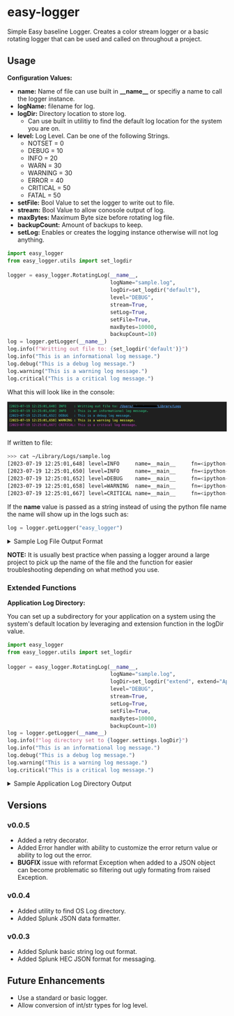 # easy-logger

Simple Easy baseline Logger. Creates a color stream logger or a basic rotating logger that can be used and called on throughout a project.

## Usage

__Configuration Values:__

* __name:__ Name of file can use built in __\_\_name\_\___ or specifiy a name to call the logger instance.
* __logName:__ filename for log.
* __logDir:__ Directory location to store log.
  * Can use built in utilitiy to find the default log location for the system you are on.
* __level:__ Log Level. Can be one of the following Strings.
  * NOTSET = 0
  * DEBUG = 10
  * INFO = 20
  * WARN = 30
  * WARNING = 30
  * ERROR = 40
  * CRITICAL = 50
  * FATAL = 50
* __setFile:__ Bool Value to set the logger to write out to file.
* __stream:__ Bool Value to allow conosole output of log.
* __maxBytes:__ Maximum Byte size before rotating log file.
* __backupCount:__ Amount of backups to keep.
* __setLog:__ Enables or creates the logging instance otherwise will not log anything.

```python
import easy_logger
from easy_logger.utils import set_logdir

logger = easy_logger.RotatingLog(__name__,
                                 logName="sample.log",
                                 logDir=set_logdir("default"),
                                 level="DEBUG",
                                 stream=True,
                                 setLog=True,
                                 setFile=True,
                                 maxBytes=10000,
                                 backupCount=10)
log = logger.getLogger(__name__)
log.info(f"Writting out file to: {set_logdir('default')}")
log.info("This is an informational log message.")
log.debug("This is a debug log message.")
log.warning("This is a warning log message.")
log.critical("This is a critical log message.")

```

What this will look like in the console:

![console output](https://raw.githubusercontent.com/atav928/py-easy-logger/main/sample_output.jpg?token=GHSAT0AAAAAACB6S7Y5URXU3QVZKJXEG3LAZGD63UA)

If written to file:

```bash
>>> cat ~/Library/Logs/sample.log 
[2023-07-19 12:25:01,648] level=INFO     name=__main__     fn=<ipython-input-1-e1c5bba1549c> ln=14 func=<module>: Writting out file to: ~/Library/Logs
[2023-07-19 12:25:01,650] level=INFO     name=__main__     fn=<ipython-input-1-e1c5bba1549c> ln=15 func=<module>: This is an informational log message.
[2023-07-19 12:25:01,652] level=DEBUG    name=__main__     fn=<ipython-input-1-e1c5bba1549c> ln=16 func=<module>: This is a debug log message.
[2023-07-19 12:25:01,658] level=WARNING  name=__main__     fn=<ipython-input-1-e1c5bba1549c> ln=17 func=<module>: This is a warning log message.
[2023-07-19 12:25:01,667] level=CRITICAL name=__main__     fn=<ipython-input-1-e1c5bba1549c> ln=18 func=<module>: This is a critical log message.
```

If the __name__ value is passed as a string instead of using the python file name the name will show up in the logs such as:

```python
log = logger.getLogger("easy_logger")
```

<details><summary> Sample Log File Output Format</summary><p>

```bash
[2023-07-19 12:34:53,266] level=INFO     name=easy_logger  fn=<ipython-input-2-297430e75a74> ln=14 func=<module>: Writting out file to: ~/Library/Logs
[2023-07-19 12:34:53,268] level=INFO     name=easy_logger  fn=<ipython-input-2-297430e75a74> ln=15 func=<module>: This is an informational log message.
[2023-07-19 12:34:53,268] level=DEBUG    name=easy_logger  fn=<ipython-input-2-297430e75a74> ln=16 func=<module>: This is a debug log message.
[2023-07-19 12:34:53,269] level=WARNING  name=easy_logger  fn=<ipython-input-2-297430e75a74> ln=17 func=<module>: This is a warning log message.
[2023-07-19 12:34:53,269] level=CRITICAL name=easy_logger  fn=<ipython-input-2-297430e75a74> ln=18 func=<module>: This is a critical log message.
```

</p></details>

__NOTE:__ It is usually best practice when passing a logger around a large project to pick up the name of the file and the function for easier troubleshooting depending on what method you use.

### Extended Functions

__Application Log Directory:__

You can set up a subdirectory for your application on a system using the system's default location by leveraging and extension function in the logDir value.

```python
import easy_logger
from easy_logger.utils import set_logdir

logger = easy_logger.RotatingLog(__name__,
                                 logName="sample.log",
                                 logDir=set_logdir("extend", extend="ApplicationName"),
                                 level="DEBUG",
                                 stream=True,
                                 setLog=True,
                                 setFile=True,
                                 maxBytes=10000,
                                 backupCount=10)
log = logger.getLogger(__name__)
log.info(f"log directory set to {logger.settings.logDir}")
log.info("This is an informational log message.")
log.debug("This is a debug log message.")
log.warning("This is a warning log message.")
log.critical("This is a critical log message.")
```

<details><summary>Sample Application Log Directory Output</summary><p>

```bash
>>> cat ~/Library/Logs/ApplicationName/sample.log

[2023-07-28 13:03:48,438] level=INFO     name=__main__     fn=<ipython-input-3-edd6755574f8> ln=1 func=<module>: log directory set to ~/Library/Logs/ApplicationName
[2023-07-28 13:03:48,443] level=INFO     name=__main__     fn=<ipython-input-3-edd6755574f8> ln=2 func=<module>: This is an informational log message.
[2023-07-28 13:03:48,446] level=DEBUG    name=__main__     fn=<ipython-input-3-edd6755574f8> ln=3 func=<module>: This is a debug log message.
[2023-07-28 13:03:48,450] level=WARNING  name=__main__     fn=<ipython-input-3-edd6755574f8> ln=4 func=<module>: This is a warning log message.
[2023-07-28 13:03:48,452] level=CRITICAL name=__main__     fn=<ipython-input-3-edd6755574f8> ln=5 func=<module>: This is a critical log message.
```

</p></details>

## Versions

### v0.0.5

* Added a retry decorator.
* Added Error handler with ability to customize the error return value or ability to log out the error.
* __BUGFIX__ issue with reformat Exception when added to a JSON object can become problematic so filtering out ugly formating from raised Exception.

### v0.0.4

* Added utility to find OS Log directory.
* Added Splunk JSON data formatter.

### v0.0.3

* Added Splunk basic string log out format.
* Added Splunk HEC JSON format for messaging.

## Future Enhancements

* Use a standard or basic logger.
* Allow conversion of int/str types for log level.
